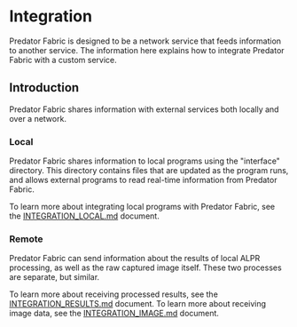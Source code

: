 # Integration

Predator Fabric is designed to be a network service that feeds information to another service. The information here explains how to integrate Predator Fabric with a custom service.


## Introduction

Predator Fabric shares information with external services both locally and over a network.

### Local

Predator Fabric shares information to local programs using the "interface" directory. This directory contains files that are updated as the program runs, and allows external programs to read real-time information from Predator Fabric.

To learn more about integrating local programs with Predator Fabric, see the [INTEGRATION_LOCAL.md](INTEGRATION_LOCAL.md) document.

### Remote

Predator Fabric can send information about the results of local ALPR processing, as well as the raw captured image itself. These two processes are separate, but similar.

To learn more about receiving processed results, see the [INTEGRATION_RESULTS.md](INTEGRATION_RESULTS.md) document.
To learn more about receiving image data, see the [INTEGRATION_IMAGE.md](INTEGRATION_IMAGE.md) document.
